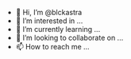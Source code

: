 
- 👋 Hi, I’m @blckastra
- 👀 I’m interested in ...
- 🌱 I’m currently learning ...
- 💞️ I’m looking to collaborate on ...
- 📫 How to reach me ...

<!---
blckastra/blckastra is a ✨ special ✨ repository because its `README.md` (this file) appears on your GitHub profile.
You can click the Preview link to take a look at your changes.
--->
